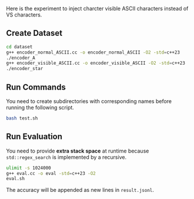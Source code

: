 Here is the experiment to inject charcter visible ASCII characters instead of VS characters.

## Create Dataset

```bash
cd dataset
g++ encoder_normal_ASCII.cc -o encoder_normal_ASCII -O2 -std=c++23
./encoder_A
g++ encoder_visible_ASCII.cc -o encoder_visible_ASCII -O2 -std=c++23
./encoder_star
```

## Run Commands

You need to create subdirectories with corresponding names before running the following script.

```bash
bash test.sh
```

## Run Evaluation

You need to provide **extra stack space** at runtime because `std::regex_search` is implemented by a recursive.

```bash
ulimit -s 1024000
g++ eval.cc -o eval -std=c++23 -O2
eval.sh
```

The accuracy will be appended as new lines in `result.jsonl`.